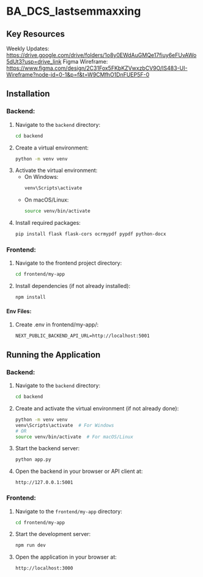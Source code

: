 # BA_DCS_lastsemmaxxing

## Key Resources
Weekly Updates: https://drive.google.com/drive/folders/1o8y0EWdAuGMQe17fiuy6eFUvAWo5dUt3?usp=drive_link
Figma Wireframe: https://www.figma.com/design/2C31Fox5FKbKZVwxzbCV9O/IS483-UI-Wireframe?node-id=0-1&p=f&t=W9CMfhO1DnFUEP5F-0 

## Installation
### Backend:
1. Navigate to the `backend` directory:
    ```bash
    cd backend
    ```
2. Create a virtual environment:
    ```bash
    python -m venv venv
    ```
3. Activate the virtual environment:
    - On Windows:
      ```bash
      venv\Scripts\activate
      ```
    - On macOS/Linux:
      ```bash
      source venv/bin/activate
      ```
4. Install required packages:
    ```bash
    pip install flask flask-cors ocrmypdf pypdf python-docx
    ```

### Frontend:
1. Navigate to the frontend project directory:
    ```bash
    cd frontend/my-app
    ```
2. Install dependencies (if not already installed):
    ```bash
    npm install
    ```
#### Env Files:
1. Create .env in frontend/my-app/:
    ```
    NEXT_PUBLIC_BACKEND_API_URL=http://localhost:5001
    ```
## Running the Application

### Backend:
1. Navigate to the `backend` directory:
    ```bash
    cd backend
    ```
2. Create and activate the virtual environment (if not already done):
    ```bash
    python -m venv venv
    venv\Scripts\activate  # For Windows
    # OR
    source venv/bin/activate  # For macOS/Linux
    ```
3. Start the backend server:
    ```bash
    python app.py
    ```
4. Open the backend in your browser or API client at:
    ```
    http://127.0.0.1:5001
    ```

### Frontend:
1. Navigate to the `frontend/my-app` directory:
    ```bash
    cd frontend/my-app
    ```
2. Start the development server:
    ```bash
    npm run dev
    ```
3. Open the application in your browser at:
    ```
    http://localhost:3000
    ```


